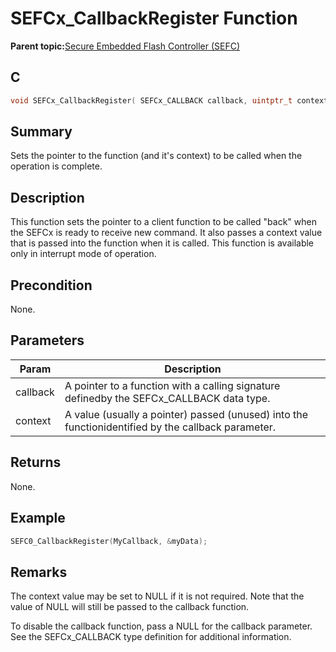 # SEFCx\_CallbackRegister Function

**Parent topic:**[Secure Embedded Flash Controller \(SEFC\)](GUID-E586E73A-F607-48C1-A0B8-EC4E231FB77A.md)

## C

```c
void SEFCx_CallbackRegister( SEFCx_CALLBACK callback, uintptr_t context ) // x - Instance of the SEFC peripheral
```

## Summary

Sets the pointer to the function \(and it's context\) to be called when the operation is complete.

## Description

This function sets the pointer to a client function to be called "back" when the SEFCx is ready to receive new command. It also passes a context value that is passed into the function when it is called. This function is available only in interrupt mode of operation.

## Precondition

None.

## Parameters

|Param|Description|
|-----|-----------|
|callback|A pointer to a function with a calling signature definedby the SEFCx\_CALLBACK data type.|
|context|A value \(usually a pointer\) passed \(unused\) into the functionidentified by the callback parameter.|

## Returns

None.

## Example

```c
SEFC0_CallbackRegister(MyCallback, &myData);
```

## Remarks

The context value may be set to NULL if it is not required. Note that the value of NULL will still be passed to the callback function.

To disable the callback function, pass a NULL for the callback parameter. See the SEFCx\_CALLBACK type definition for additional information.

